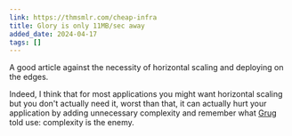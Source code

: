 ```yaml
---
link: https://thmsmlr.com/cheap-infra
title: Glory is only 11MB/sec away
added_date: 2024-04-17
tags: []
---
```


A good article against the necessity of horizontal scaling and deploying on the edges. 

Indeed, I think that for most applications you might want horizontal scaling but you don't actually need it, worst than that, it can actually hurt your application by adding unnecessary complexity and remember what [Grug](https://lovergne.dev/archive/grub-brain) told use: complexity is the enemy. 
